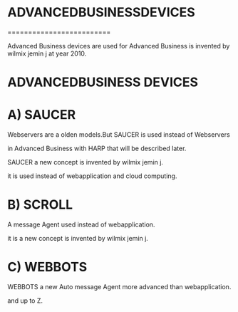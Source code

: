 # ADVANCEDBUSINESSDEVICES
=========================

Advanced  Business  devices  are  used   for  Advanced Business  is  invented  by  wilmix jemin j  at  year  2010. 


ADVANCEDBUSINESS  DEVICES
=========================


A) SAUCER
  =======

Webservers  are a  olden models.But SAUCER is  used  instead  of   Webservers

in  Advanced  Business  with HARP that  will be  described  later.

SAUCER  a  new  concept  is  invented  by wilmix jemin j.

it  is  used  instead of  webapplication  and  cloud  computing.



B) SCROLL
   =======

A message  Agent  used  instead of  webapplication.

it  is a  new  concept  is  invented  by wilmix jemin j.

C) WEBBOTS
   =======

WEBBOTS  a  new  Auto message Agent   more  advanced than   webapplication. 


and   up to Z.



